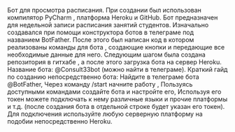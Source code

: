 Бот для просмотра расписания.
                              При создании был использован компилятор PyCharm , платформа Heroku и GitHub.
                              Бот предназначен для недельной записи расписания занятий студентов. 
Изначально создавался при помощи конструктора ботов в телеграме под названием BotFather.
После этого был написан код в котором реализованы команды для бота , создающие кнопки и передающие все необходимые данные для него.
Следующим шагом была создана репозитория в гитхабе , а после этого загрузка бота на сервер Heroku.
Название бота: @Consult33bot (можно найти в телеграме).
Краткий гайд по созданию непосредственно бота:
Найдите в телеграме бота @BotFather, 
Через команду /start начните работу ,
Пользуясь доступными командами создайте бота и настройте его,
Используя его токен можете подключать к нему различные языки и прочие платформы и т.д. (после создания бота в отдельной строке будет указан его токен).
Для подключения используйте любую серверную платформу на подобии непосредственно Heroku.

